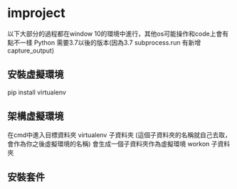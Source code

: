 # improject
以下大部分的過程都在window 10的環境中進行，其他os可能操作和code上會有點不一樣
Python 需要3.7以後的版本(因為3.7 subprocess.run 有新增 capture_output)
## 安裝虛擬環境
pip install virtualenv
## 架構虛擬環境
在cmd中進入目標資料夾
virtualenv 子資料夾 (這個子資料夾的名稱就自己去取，會作為你之後虛擬環境的名稱)
會生成一個子資料夾作為虛擬環境
workon 子資料夾
## 安裝套件

